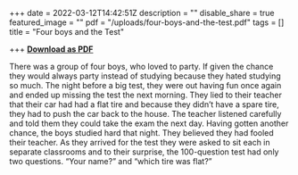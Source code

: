 +++
date = 2022-03-12T14:42:51Z
description = ""
disable_share = true
featured_image = ""
pdf = "/uploads/four-boys-and-the-test.pdf"
tags = []
title = "Four boys and the Test"

+++
[**Download as PDF**](/uploads/four-boys-and-the-test.pdf)

There was a group of four boys, who loved to party. If given the chance they would always party instead of studying because they hated studying so much. The night before a big test, they were out having fun once again and ended up missing the test the next morning. They lied to their teacher that their car had had a flat tire and because they didn’t have a spare tire, they had to push the car back to the house. The teacher listened carefully and told them they could take the exam the next day. Having gotten another chance, the boys studied hard that night. They believed they had fooled their teacher. As they arrived for the test they were asked to sit each in separate classrooms and to their surprise, the 100-question test had only two questions. “Your name?” and “which tire was flat?”